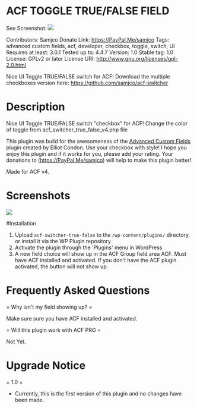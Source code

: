 # ACF TOGGLE TRUE/FALSE FIELD

See Screenshot: 
<img src="https://content.screencast.com/users/samcjo/folders/Jing/media/726307a1-125b-43bb-b3be-e4674ba2492c/toggle%20examples.png"/>

Contributors: Samjco
Donate Link: https://PayPal.Me/samjco
Tags: advanced custom fields, acf, developer, checkbox, toggle, switch, UI
Requires at least: 3.0.1
Tested up to: 4.4.7
Version: 1.0
Stable tag: 1.0
License: GPLv2 or later
License URI: http://www.gnu.org/licenses/gpl-2.0.html

Nice UI Toggle TRUE/FALSE switch for ACF! 
Download the multiple checkboxes version here: https://github.com/samjco/acf-switcher

# Description 

Nice UI Toggle TRUE/FALSE switch "checkbox" for ACF!
Change the color of toggle from acf_switcher_true_false_v4.php file

This plugin was build for the awesomeness of the [Advanced Custom Fields](https://wordpress.org/plugins/advanced-custom-fields/ "Advanced custom fields | ACF") plugin created by Elliot Condon.
Use your checkbox with style!  I hope you enjoy this plugin and if it works for you, please add your rating. Your donations to (https://PayPal.Me/samjco) will help to make this plugin better!

Made for ACF v4.

# Screenshots

<img src="https://content.screencast.com/users/samcjo/folders/Jing/media/726307a1-125b-43bb-b3be-e4674ba2492c/toggle%20examples.png"/>


#Installation
1. Upload `acf-switcher-true-false` to the `/wp-content/plugins/` directory, or install it via the WP Plugin repository
2. Activate the plugin through the 'Plugins' menu in WordPress
3. A new field choice will show up in the ACF Group field area ACF. Must have ACF installed and activated. If you don't have the ACF plugin activated, the button will not show up.


# Frequently Asked Questions

= Why isn't my field showing up? =

Make sure sure you have ACF installed and activated.


= Will this plugin work with ACF PRO =

Not Yet.


# Upgrade Notice

= 1.0 =
* Currently, this is the first version of this plugin and no changes have been made. 

